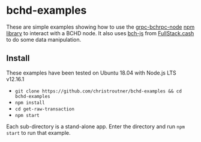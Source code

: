 # bchd-examples

These are simple examples showing how to use the [grpc-bchrpc-node](https://github.com/simpleledgerinc/grpc-bchrpc-node) [npm library](https://www.npmjs.com/package/grpc-bchrpc-node) to interact with a BCHD node. It also uses [bch-js](https://www.npmjs.com/package/@chris.troutner/bch-js) from [FullStack.cash](https://fullstack.cash) to do some data manipulation.

## Install
These examples have been tested on Ubuntu 18.04 with Node.js LTS v12.16.1

- `git clone https://github.com/christroutner/bchd-examples && cd bchd-examples`
- `npm install`
- `cd get-raw-transaction`
- `npm start`

Each sub-directory is a stand-alone app. Enter the directory and run `npm start` to run that example.
